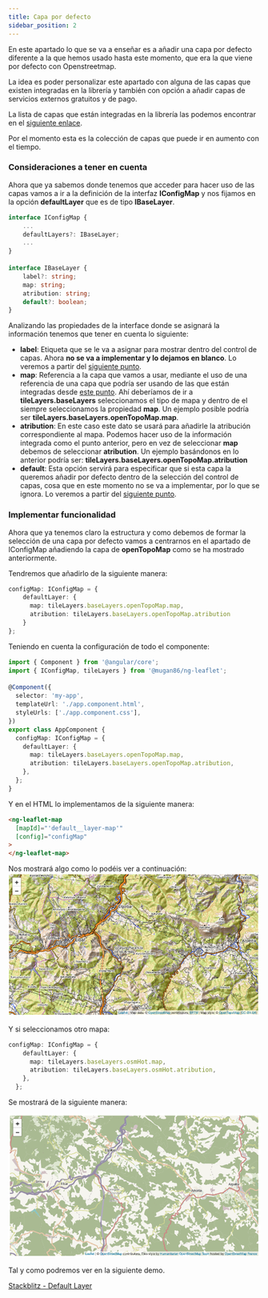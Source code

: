 ```yaml
---
title: Capa por defecto	
sidebar_position: 2
---
```

En este apartado lo que se va a enseñar es a añadir una capa por defecto diferente a la que hemos usado hasta este momento, que era la que viene por defecto con Openstreetmap.

La idea es poder personalizar este apartado con alguna de las capas que existen integradas en la librería y también con opción a añadir capas de servicios externos gratuitos y de pago.

La lista de capas que están integradas en la librería las podemos encontrar en el [siguiente enlace](https://github.com/mugan86/ng-leaflet/blob/develop/projects/mugan86/ng-leaflet/src/lib/config/tile-layers/ui.ts).

Por el momento esta es la colección de capas que puede ir en aumento con el tiempo.

### Consideraciones a tener en cuenta
Ahora que ya sabemos donde tenemos que acceder para hacer uso de las capas vamos a ir a la definición de la interfaz **IConfigMap** y nos fijamos en la opción **defaultLayer** que es de tipo **IBaseLayer**.

```typescript
interface IConfigMap {
    ...
    defaultLayers?: IBaseLayer;
    ...
}

interface IBaseLayer {
    label?: string;
    map: string;
    atribution: string;
    default?: boolean;
}
```
Analizando las propiedades de la interface donde se asignará la información tenemos que tener en cuenta lo siguiente:
* **label**: Etiqueta que se le va a asignar para mostrar dentro del control de capas. Ahora **no se va a implementar y lo dejamos en blanco**. Lo veremos a partir del [siguiente punto](./base-layers.md).
* **map**: Referencia a la capa que vamos a usar, mediante el uso de una referencia de una capa que podría ser usando de las que están integradas desde [este punto](https://github.com/mugan86/ng-leaflet/blob/develop/projects/mugan86/ng-leaflet/src/lib/config/tile-layers/ui.ts). Ahí deberíamos de ir a **tileLayers.baseLayers** seleccionamos el tipo de mapa y dentro de el siempre seleccionamos la propiedad **map**. Un ejemplo posible podría ser **tileLayers.baseLayers.openTopoMap.map**.
* **atribution**: En este caso este dato se usará para añadirle la atribución correspondiente al mapa. Podemos hacer uso de la información integrada como el punto anterior, pero en vez de seleccionar **map** debemos de seleccionar **atribution**. Un ejemplo basándonos en lo anterior podría ser: **tileLayers.baseLayers.openTopoMap.atribution**
* **default**: Esta opción servirá para especificar que si esta capa la queremos añadir por defecto dentro de la selección del control de capas, cosa que en este momento no se va a implementar, por lo que se ignora. Lo veremos a partir del [siguiente punto](./base-layers.md).

### Implementar funcionalidad

Ahora que ya tenemos claro la estructura y como debemos de formar la selección de una capa por defecto vamos a centrarnos en el apartado de IConfigMap añadiendo la capa de **openTopoMap** como se ha mostrado anteriormente.

Tendremos que añadirlo de la siguiente manera:
```typescript
configMap: IConfigMap = {
    defaultLayer: {
      map: tileLayers.baseLayers.openTopoMap.map,
      atribution: tileLayers.baseLayers.openTopoMap.atribution
    }
};
```
Teniendo en cuenta la configuración de todo el componente:
```typescript
import { Component } from '@angular/core';
import { IConfigMap, tileLayers } from '@mugan86/ng-leaflet';

@Component({
  selector: 'my-app',
  templateUrl: './app.component.html',
  styleUrls: ['./app.component.css'],
})
export class AppComponent {
  configMap: IConfigMap = {
    defaultLayer: {
      map: tileLayers.baseLayers.openTopoMap.map,
      atribution: tileLayers.baseLayers.openTopoMap.atribution,
    },
  };
}
```

Y en el HTML lo implementamos de la siguiente manera:
```html
<ng-leaflet-map
  [mapId]="'default__layer-map'"
  [config]="configMap"
>
</ng-leaflet-map>
```
Nos mostrará algo como lo podéis ver a continuación:
![Map Default - OpenTopoMap](https://raw.githubusercontent.com/mugan86/i18n-ng-leaflet-doc/master/.gitbook/assets/10-default-opentopomap.png)


Y si seleccionamos otro mapa:
```typescript
configMap: IConfigMap = {
    defaultLayer: {
      map: tileLayers.baseLayers.osmHot.map,
      atribution: tileLayers.baseLayers.osmHot.atribution,
    },
  };
```
Se mostrará de la siguiente manera:

![Map Default - OSM Hot](https://raw.githubusercontent.com/mugan86/i18n-ng-leaflet-doc/master/.gitbook/assets/11-default-osmhot.png)

Tal y como podremos ver en la siguiente demo.

[Stackblitz - Default Layer](https://stackblitz.com/edit/angular-leaflet-default-layer?file=src/app/app.component.ts)

